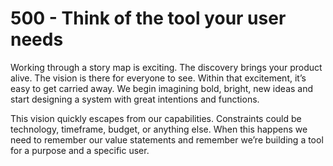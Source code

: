 # 500 - Think of the tool your user needs

Working through a story map is exciting. The discovery brings your product alive. The vision is there for everyone to see. Within that excitement, itʼs easy to get carried away. We begin imagining bold, bright, new ideas and start designing a system with great intentions and functions.

This vision quickly escapes from our capabilities. Constraints could be technology, timeframe, budget, or anything else. When this happens we need to remember our value statements and remember weʼre building a tool for a purpose and a specific user.

